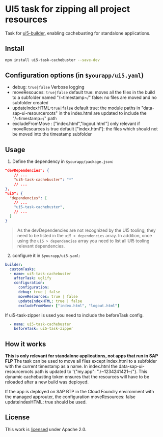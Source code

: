 # UI5 task for zipping all project resources

Task for [ui5-builder](https://github.com/SAP/ui5-builder), enabling cachebusting for standalone applications.

## Install

```bash
npm install ui5-task-cachebuster --save-dev
```

## Configuration options (in `$yourapp/ui5.yaml`)

- debug: `true|false`
Verbose logging
- moveResouces: `true|false`
default true: moves all the files in the build to a subfolder named "/~timestamp~/"
false: no files are moved and no subfolder created
- updateIndexHTML:`true|false`
default true: the module paths in "data-sap-ui-resourceroots" in the index.html are updated to include the "/~timestamp~/" path
- excludeFromMove : ["index.html","logout.html"]
only relevant if moveResources is true
default ["index.html"]: the files which should not be moved into the timestamp subfolder

## Usage

1. Define the dependency in `$yourapp/package.json`:

```json
"devDependencies": {
    // ...
    "ui5-task-cachebuster": "*"
    // ...
},
"ui5": {
  "dependencies": [
    // ...
    "ui5-task-cachebuster",
    // ...
  ]
}
```

> As the devDependencies are not recognized by the UI5 tooling, they need to be listed in the `ui5 > dependencies` array. In addition, once using the `ui5 > dependencies` array you need to list all UI5 tooling relevant dependencies.

2. configure it in `$yourapp/ui5.yaml`:

```yaml
builder:
  customTasks:
  - name: ui5-task-cachebuster
    afterTask: uglify
    configuration:
      configuration:
      debug: true | false
      moveResources: true | false
      updateIndexHTML: true | false
      excludeFromMove: ["index.html", "logout.html"]
```
If ui5-task-zipper is used you need to include the beforeTask config.
```yaml
  - name: ui5-task-cachebuster
    beforeTask: ui5-task-zipper    
```

## How it works
**This is only relevant for standalone applications, not apps that run in SAP FLP**
The task can be used to move all files except index.html to a subfolder with the current timestamp as a name. In index.html the data-sap-ui-resourceroots path is updated to '{"my.app": "./~1234241421~/"}.
This dynamic cachebusting token ensures that the resources will have to be reloaded after a new build was deployed.

If the app is deployed on SAP BTP in the Cloud Foundry environment with the managed approuter, the configuration 
moveResources: false
updateIndexHTML: true 
should be used.

## License

This work is [licensed](../../LICENSE) under Apache 2.0.
